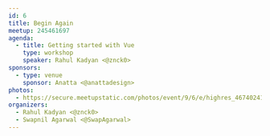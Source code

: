 ```yaml
---
id: 6
title: Begin Again
meetup: 245461697
agenda:
  - title: Getting started with Vue
    type: workshop
    speaker: Rahul Kadyan <@znck0>
sponsors:
  - type: venue
    sponsor: Anatta <@anattadesign>
photos:
  - https://secure.meetupstatic.com/photos/event/9/6/e/highres_467402414.jpeg
organizers:
  - Rahul Kadyan <@znck0>
  - Swapnil Agarwal <@SwapAgarwal>
---
```


<EventPage />
